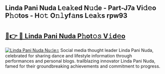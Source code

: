 ## Linda Pani Nuda L𝚎a𝚔ed N𝚞𝚍e - Part-J7a Vi𝚍𝚎o P𝚑𝚘tos - H𝚘𝚝 O𝚗𝚕yf𝚊ns L𝚎a𝚔s rpw93

# <h2><a href="http://kf6zft.oniu.top/?m=Linda+Pani+Nuda">🔗👉 🔴 Linda Pani Nuda P𝚑ot𝚘𝚜 V𝚒d𝚎o</a></h2>

[![Linda Pani Nuda Nu𝚍e𝚜](https://i.imgur.com/0qMVB7G.gif)](http://kf6zft.oniu.top/?m=Linda+Pani+Nuda)
Social media thought leader Linda Pani Nuda, celebrated for sharing dance and lifestyle information through performances and personal blogs. trailblazing innovator Linda Pani Nuda, famed for their groundbreaking achievements and commitment to progress.  

